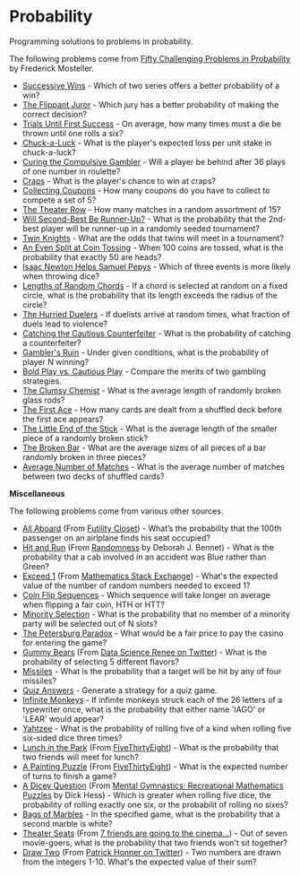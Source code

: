 Probability
===========

Programming solutions to problems in probability.

The following problems come from [Fifty Challenging Problems in Probability](http://www.amazon.com/gp/product/B00A3M0VV8) by Frederick Mosteller.

* [Successive Wins](scripts/successive_wins.py) - Which of two series offers a better probability of a win?
* [The Flippant Juror](scripts/flippant_juror.py) - Which jury has a better probability of making the correct decision?
* [Trials Until First Success](scripts/trials_until_success.py) - On average, how many times must a die be thrown until one rolls a six?
* [Chuck-a-Luck](scripts/chuck_a_luck.py) - What is the player's expected loss per unit stake in chuck-a-luck?
* [Curing the Compulsive Gambler](scripts/curing_the_compulsive_gambler.py) - Will a player be behind after 36 plays of one number in roulette?
* [Craps](scripts/craps.py) - What is the player's chance to win at craps?
* [Collecting Coupons](scripts/collecting_coupons.py) - How many coupons do you have to collect to compete a set of 5?
* [The Theater Row](scripts/theater_row.py) - How many matches in a random assortment of 15?
* [Will Second-Best Be Runner-Up?](scripts/second_best.py) - What is the probability that the 2nd-best player will be runner-up in a randomly seeded tournament?
* [Twin Knights](scripts/twin_knights.py) - What are the odds that twins will meet in a tournament?
* [An Even Split at Coin Tossing](scripts/even_split.py) - When 100 coins are tossed, what is the probability that exactly 50 are heads?
* [Isaac Newton Helps Samuel Pepys](scripts/newton_helps_pepys.py) - Which of three events is more likely when throwing dice?
* [Lengths of Random Chords](scripts/length_of_random_chords.py) - If a chord is selected at random on a fixed circle, what is the probability that its length exceeds the radius of the circle?
* [The Hurried Duelers](scripts/hurried_duelers.py) - If duelists arrive at random times, what fraction of duels lead to violence?
* [Catching the Cautious Counterfeiter](scripts/catching_the_cautious_counterfeiter.py) - What is the probability of catching a counterfeiter?
* [Gambler's Ruin](scripts/gamblers_ruin.py) - Under given conditions, what is the probability of player N winning?
* [Bold Play vs. Cautious Play](scripts/bold_play_vs_cautious_play.py) - Compare the merits of two gambling strategies.
* [The Clumsy Chemist](scripts/clumsy_chemist.py) - What is the average length of randomly broken glass rods?
* [The First Ace](scripts/first_ace.py) - How many cards are dealt from a shuffled deck before the first ace appears?
* [The Little End of the Stick](scripts/little_end_of_the_stick.py) - What is the average length of the smaller piece of a randomly broken stick?
* [The Broken Bar](scripts/broken_bar.py) - What are the average sizes of all pieces of a bar randomly broken in three pieces?
* [Average Number of Matches](scripts/average_number_of_matches.py) - What is the average number of matches between two decks of shuffled cards?

**Miscellaneous**

The following problems come from various other sources.

* [All Aboard](scripts/all_aboard.py) (From [Futility Closet](https://www.futilitycloset.com/2012/02/29/all-aboard-5/)) - What’s the probability that the 100th passenger on an airlplane finds his seat occupied?
* [Hit and Run](scripts/hit_and_run.py) (From [Randomness](https://www.amazon.com/Randomness-Deborah-J-Bennett/dp/0674107462/ref=asap_bc?ie=UTF8) by Deborah J. Bennet) - What is the probability that a cab involved in an accident was Blue rather than Green?
* [Exceed 1](scripts/exceed_1.py) (From [Mathematics Stack Exchange](http://math.stackexchange.com/questions/111314/choose-a-random-number-between-0-and-1-and-record-its-value-keep-doing-it-until)) - What's the expected value of the number of random numbers needed to exceed 1?
* [Coin Flip Sequences](scripts/coin_flip_sequences.py) - Which sequence will take longer on average when flipping a fair coin, HTH or HTT?
* [Minority Selection](scripts/minority_selection.py) - What is the probability that no member of a minority party will be selected out of N slots?
* [The Petersburg Paradox](scripts/petersburg_paradox.py) - What would be a fair price to pay the casino for entering the game?
* [Gummy Bears](scripts/gummy_bears.py) (From [Data Science Renee on Twitter](https://twitter.com/BecomingDataSci/status/826635249341911044)) - What is the probability of selecting 5 different flavors?
* [Missiles](scripts/missiles.py) - What is the probability that a target will be hit by any of four missiles?
* [Quiz Answers](scripts/quiz_answers.py) - Generate a strategy for a quiz game.
* [Infinite Monkeys](scripts/infinite_monkeys.py) - If infinite monkeys struck each of the 26 letters of a typewriter once, what is the probability that either name 'IAGO' or 'LEAR' would appear?
* [Yahtzee](scripts/yahtzee.py) - What is the probability of rolling five of a kind when rolling five six-sided dice three times?
* [Lunch in the Park](scripts/lunch_in_the_park.py) (From [FiveThirtyEight](https://fivethirtyeight.com/features/what-are-the-chances-well-meet-for-lunch/)) - What is the probability that two friends will meet for lunch?
* [A Painting Puzzle](scripts/painting_puzzle.py) (From [FiveThirtyEight](https://fivethirtyeight.com/features/can-you-solve-these-colorful-puzzles/)) - What is the expected number of turns to finish a game?
* [A Dicey Question](scripts/dicey_question.py) (From [Mental Gymnastics: Recreational Mathematics Puzzles](https://www.amazon.com/Mental-Gymnastics-Recreational-Mathematics-Puzzles/dp/0486480542/ref=asap_bc?ie=UTF8) by Dick Hess) - Which is greater when rolling five dice, the probability of rolling exactly one six, or the probabilit of rolling no sixes?
* [Bags of Marbles](scripts/bags_of_marbles.py) - In the specified game, what is the probability that a second marble is white?
* [Theater Seats](scripts/theater_seats.py) (From [7 friends are going to the cinema...](https://math.stackexchange.com/q/2332589/271304)) - Out of seven movie-goers, what is the probability that two friends won't sit together?
* [Draw Two](scripts/draw_two.py) (From [Patrick Honner on Twitter](https://twitter.com/MrHonner/status/917546796322377728)) - Two numbers are drawn from the integers 1-10. What's the expected value of their sum?

